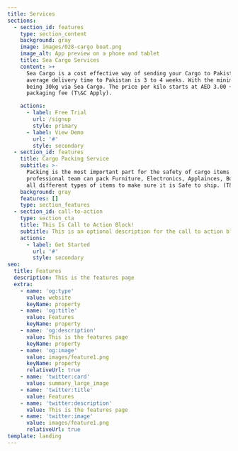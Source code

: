 ```yaml
---
title: Services
sections:
  - section_id: features
    type: section_content
    background: gray
    image: images/028-cargo boat.png
    image_alt: App preview on a phone and tablet
    title: Sea Cargo Services
    content: >+
      Sea Cargo is a cost effective way of sending your Cargo to Pakistan. The
      average delivery time to Pakistan is 3 to 4 weeks. With the minimum weight
      being 30kg via Sea Cargo. The price per kilo starts at AED 3.00 +
      packaging fee (T\&C Apply).

    actions:
      - label: Free Trial
        url: /signup
        style: primary
      - label: View Demo
        url: '#'
        style: secondary
  - section_id: features
    title: Cargo Packing Service
    subtitle: >-
      Packing is the most important part for the safety of cargo items. Our
      professional team can pack Furniture, Electronics, Applainces, Boxes and
      all different types of items to make sure it is Safe to ship. (T&C Apply).
    background: gray
    features: []
    type: section_features
  - section_id: call-to-action
    type: section_cta
    title: This Is Call to Action Block!
    subtitle: This is an optional description for the call to action block.
    actions:
      - label: Get Started
        url: '#'
        style: secondary
seo:
  title: Features
  description: This is the features page
  extra:
    - name: 'og:type'
      value: website
      keyName: property
    - name: 'og:title'
      value: Features
      keyName: property
    - name: 'og:description'
      value: This is the features page
      keyName: property
    - name: 'og:image'
      value: images/feature1.png
      keyName: property
      relativeUrl: true
    - name: 'twitter:card'
      value: summary_large_image
    - name: 'twitter:title'
      value: Features
    - name: 'twitter:description'
      value: This is the features page
    - name: 'twitter:image'
      value: images/feature1.png
      relativeUrl: true
template: landing
---
```

